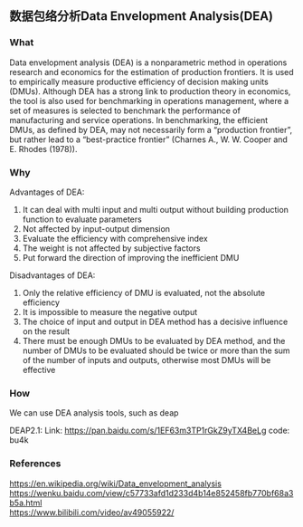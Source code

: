 ## 数据包络分析Data Envelopment Analysis(DEA)

### What
Data envelopment analysis (DEA) is a nonparametric method in operations research and economics for the estimation of production frontiers. It is used to empirically measure productive efficiency of decision making units (DMUs). Although DEA has a strong link to production theory in economics, the tool is also used for benchmarking in operations management, where a set of measures is selected to benchmark the performance of manufacturing and service operations. In benchmarking, the efficient DMUs, as defined by DEA, may not necessarily form a “production frontier”, but rather lead to a “best-practice frontier” (Charnes A., W. W. Cooper and E. Rhodes (1978)).</br>

### Why
Advantages of DEA:</br>
1. It can deal with multi input and multi output without building production function to evaluate parameters</br>
2. Not affected by input-output dimension</br>
3. Evaluate the efficiency with comprehensive index</br>
4. The weight is not affected by subjective factors</br>
5. Put forward the direction of improving the inefficient DMU</br>

Disadvantages of DEA:</br>
1. Only the relative efficiency of DMU is evaluated, not the absolute efficiency</br>
2. It is impossible to measure the negative output</br>
3. The choice of input and output in DEA method has a decisive influence on the result</br>
4. There must be enough DMUs to be evaluated by DEA method, and the number of DMUs to be evaluated should be twice or more than the sum of the number of inputs and outputs, otherwise most DMUs will be effective</br>

### How
We can use DEA analysis tools, such as deap

DEAP2.1:
Link: https://pan.baidu.com/s/1EF63m3TP1rGkZ9yTX4BeLg code: bu4k 

### References
https://en.wikipedia.org/wiki/Data_envelopment_analysis</br>
https://wenku.baidu.com/view/c57733afd1d233d4b14e852458fb770bf68a3b5a.html</br>
https://www.bilibili.com/video/av49055922/
